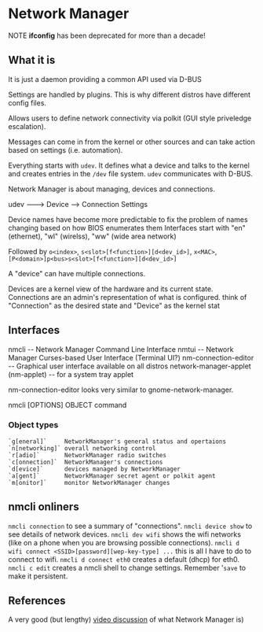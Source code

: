# Network Manager

NOTE **ifconfig** has been deprecated for more than a decade!

## What it is

It is just a daemon providing a common API used via D-BUS

Settings are handled by plugins. This is why different distros have different config files.

Allows users to define network connectivity via polkit (GUI style priveledge escalation).

Messages can come in from the kernel or other sources and can take action based on settings (i.e. automation).

Everything starts with `udev`. It defines what a device and talks to the kernel and creates entries in the `/dev`
file system. `udev` communicates with D-BUS.

Network Manager is about managing, devices and connections.

udev ---> Device --> Connection Settings

Device names have become more predictable to fix the problem of names changing based on how BIOS enumerates them
Interfaces start with "en" (ethernet), "wl" (wirelss), "ww" (wide area network)

Followed by `o<index>`, `s<slot>[f<function>][d<dev_id>]`, `x<MAC>`,
`[P<domain>]p<bus>s<slot>[f<function>][d<dev_id>]`

A "device" can have multiple connections.

Devices are a kernel view of the hardware and its current state.
Connections are an admin's representation of what is configured.
think of "Connection" as the desired state and "Device" as the kernel stat


## Interfaces

nmcli -- Network Manager Command Line Interface
nmtui -- Network Manager Curses-based User Interface (Terminal UI?)
nm-connection-editor -- Graphical user interface available on all distros
network-manager-applet (nm-applet) -- for a system tray applet

nm-connection-editor looks very similar to gnome-network-manager. 

nmcli [OPTIONS] OBJECT command

### Object types

    `g[eneral]`     NetworkManager's general status and opertaions
    `n[networking]` overall networking control
    `r[adio]`       NetworkManager radio switches
    `c[onnection]`  NetworkManager's connections
    `d[evice]`      devices managed by NetworkManager
    `a[gent]`       NetworkManager secret agent or polkit agent
    `m[onitor]`     monitor NetworkManager changes

## nmcli onliners

`nmcli connection` to see a summary of "connections".
`nmcli device show` to see details of network devices.
`nmcli dev wifi` shows the wifi networks (like on a phone when you are browsing possible connections).
`nmcli d wifi connect <SSID>[password][wep-key-type] ...` this is all I have to do to connect to wifi.
`nmcli d connect eth0` creates a default (dhcp) for eth0.
`nmcli c edit` creates a nmcli shell to change settings. Remember '`save` to make it persistent.

## References

A very good (but lengthy) [video discussion](https://www.youtube.com/watch?v=DHNXIGKWCps) of what Network Manager is)


